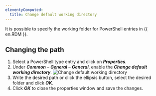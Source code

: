 ```yaml
---
eleventyComputed:
  title: Change default working directory
---
```

It is possible to specify the working folder for PowerShell entries in {{ en.RDM }}.

## Changing the path
1. Select a PowerShell type entry and click on ***Properties***.
1. Under ***Common*** – ***General*** – ***General***, enable the ***Change default working directory***.
![Change default working directory](https://cdnweb.devolutions.net/docs/en/kb/KB0148.png)
1. Write the desired path or click the ellipsis button, select the desired folder and click ***OK***.
1. Click ***OK*** to close the properties window and save the changes.

